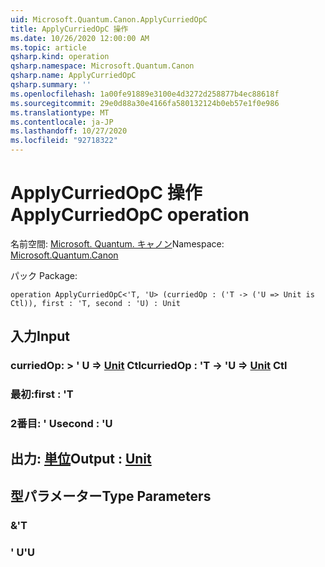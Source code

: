```yaml
---
uid: Microsoft.Quantum.Canon.ApplyCurriedOpC
title: ApplyCurriedOpC 操作
ms.date: 10/26/2020 12:00:00 AM
ms.topic: article
qsharp.kind: operation
qsharp.namespace: Microsoft.Quantum.Canon
qsharp.name: ApplyCurriedOpC
qsharp.summary: ''
ms.openlocfilehash: 1a00fe91889e3100e4d3272d258877b4ec88618f
ms.sourcegitcommit: 29e0d88a30e4166fa580132124b0eb57e1f0e986
ms.translationtype: MT
ms.contentlocale: ja-JP
ms.lasthandoff: 10/27/2020
ms.locfileid: "92718322"
---
```

# <a name="applycurriedopc-operation"></a><span data-ttu-id="2eb9c-102">ApplyCurriedOpC 操作</span><span class="sxs-lookup"><span data-stu-id="2eb9c-102">ApplyCurriedOpC operation</span></span>

<span data-ttu-id="2eb9c-103">名前空間: [Microsoft. Quantum. キャノン](xref:Microsoft.Quantum.Canon)</span><span class="sxs-lookup"><span data-stu-id="2eb9c-103">Namespace: [Microsoft.Quantum.Canon](xref:Microsoft.Quantum.Canon)</span></span>

<span data-ttu-id="2eb9c-104">パック [](https://nuget.org/packages/)</span><span class="sxs-lookup"><span data-stu-id="2eb9c-104">Package: [](https://nuget.org/packages/)</span></span>




```qsharp
operation ApplyCurriedOpC<'T, 'U> (curriedOp : ('T -> ('U => Unit is Ctl)), first : 'T, second : 'U) : Unit
```


## <a name="input"></a><span data-ttu-id="2eb9c-105">入力</span><span class="sxs-lookup"><span data-stu-id="2eb9c-105">Input</span></span>

### <a name="curriedop--t---u--unit-ctl"></a><span data-ttu-id="2eb9c-106">curriedOp: > ' U => [Unit](xref:microsoft.quantum.lang-ref.unit) Ctl</span><span class="sxs-lookup"><span data-stu-id="2eb9c-106">curriedOp : 'T -> 'U => [Unit](xref:microsoft.quantum.lang-ref.unit) Ctl</span></span>




### <a name="first--t"></a><span data-ttu-id="2eb9c-107">最初:</span><span class="sxs-lookup"><span data-stu-id="2eb9c-107">first : 'T</span></span>




### <a name="second--u"></a><span data-ttu-id="2eb9c-108">2番目: ' U</span><span class="sxs-lookup"><span data-stu-id="2eb9c-108">second : 'U</span></span>





## <a name="output--unit"></a><span data-ttu-id="2eb9c-109">出力: [単位](xref:microsoft.quantum.lang-ref.unit)</span><span class="sxs-lookup"><span data-stu-id="2eb9c-109">Output : [Unit](xref:microsoft.quantum.lang-ref.unit)</span></span>



## <a name="type-parameters"></a><span data-ttu-id="2eb9c-110">型パラメーター</span><span class="sxs-lookup"><span data-stu-id="2eb9c-110">Type Parameters</span></span>

### <a name="t"></a><span data-ttu-id="2eb9c-111">&</span><span class="sxs-lookup"><span data-stu-id="2eb9c-111">'T</span></span>


### <a name="u"></a><span data-ttu-id="2eb9c-112">' U</span><span class="sxs-lookup"><span data-stu-id="2eb9c-112">'U</span></span>

